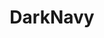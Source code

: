 ---
title: 'DarkNavy'
link : 'https://www.darknavy.org/'
job : 'Research Intern'
job_content: 'Vulnerability research for smart home devices and hardware wallets.'
start_time: '2025.03'
end_time  : '2025.07'
---